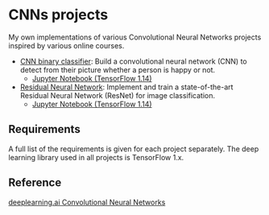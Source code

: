 # CNNs projects
My own implementations of various Convolutional Neural Networks projects inspired by various online courses.
* [CNN binary classifier](https://github.com/vgkortsas/CNNs_TensorFlow/tree/master/CNN_binary_classifier): Build a convolutional neural network (CNN) to detect from their picture whether a person is happy or not.
     * [Jupyter Notebook (TensorFlow 1.14)](https://nbviewer.jupyter.org/github/vgkortsas/CNNs_projects/blob/master/CNN_binary_classifier/CNN_binary_classifier.ipynb)
* [Residual Neural Network](https://github.com/vgkortsas/CNNs_TensorFlow/tree/master/Residual_Neural_Network): Implement and train a state-of-the-art Residual Neural Network (ResNet) for image classification.
     * [Jupyter Notebook (TensorFlow 1.14)](https://nbviewer.jupyter.org/github/vgkortsas/CNNs_projects/blob/master/Residual_Neural_Network/Residual_Network.ipynb)

## Requirements
A full list of the requirements is given for each project separately. The deep learning library used in all projects is TensorFlow 1.x.

## Reference
[deeplearning.ai Convolutional Neural Networks](https://www.coursera.org/learn/convolutional-neural-networks?specialization=deep-learning)

